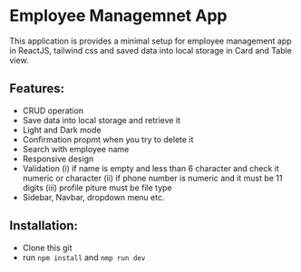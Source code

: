 # Employee Managemnet App

This application is provides a minimal setup for employee management app in ReactJS, tailwind css and saved data into local storage in Card and Table view.

## Features:

- CRUD operation
- Save data into local storage and retrieve it
- Light and Dark mode
- Confirmation propmt when you try to delete it
- Search with employee name
- Responsive design
- Validation (i) if name is empty and less than 6 character and check it numeric or character (ii) if phone number is numeric and it must be 11 digits (iii) profile piture must be file type
- Sidebar, Navbar, dropdown menu etc.

## Installation:

- Clone this git
- run `npm install` and `nmp run dev`
